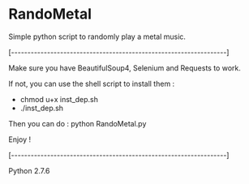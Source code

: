 # RandoMetal
Simple python script to randomly play a metal music.

[------------------------------------------------------------------]

Make sure you have BeautifulSoup4, Selenium and Requests to work.

If not, you can use the shell script to install them :
  - chmod u+x inst_dep.sh
  - ./inst_dep.sh

Then you can do : python RandoMetal.py

Enjoy !

[------------------------------------------------------------------]

Python 2.7.6
